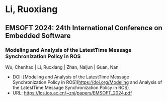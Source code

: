 # Li, Ruoxiang

## EMSOFT 2024: 24th International Conference on Embedded Software

### Modeling and Analysis of the LatestTime Message Synchronization Policy in ROS
Wu, Chenhao | Li, Ruoxiang | Zhan, Naijun | Guan, Nan
* DOI: [Modeling and Analysis of the LatestTime Message Synchronization Policy in ROS](https://doi.org/Modeling and Analysis of the LatestTime Message Synchronization Policy in ROS)
* URL: <https://lcs.ios.ac.cn/~znj/papers/EMSOFT_2024.pdf>

